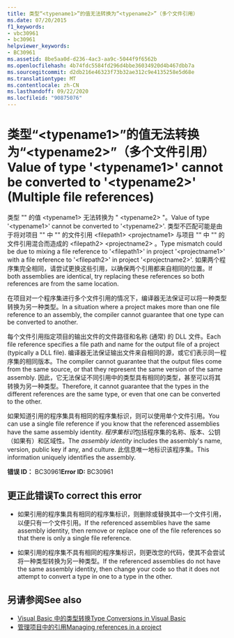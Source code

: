 ```yaml
---
title: 类型“<typename1>”的值无法转换为“<typename2>”（多个文件引用）
ms.date: 07/20/2015
f1_keywords:
- vbc30961
- bc30961
helpviewer_keywords:
- BC30961
ms.assetid: 8be5aa0d-d236-4ac3-aa9c-5044f9f6562b
ms.openlocfilehash: 4b74fdc5584fd296d4bbe36034920d4b467dbb7a
ms.sourcegitcommit: d2db216e46323f73b32ae312c9e4135258e5d68e
ms.translationtype: MT
ms.contentlocale: zh-CN
ms.lasthandoff: 09/22/2020
ms.locfileid: "90875076"
---
```

# <a name="value-of-type-typename1-cannot-be-converted-to-typename2-multiple-file-references"></a><span data-ttu-id="b055a-102">类型“\<typename1>”的值无法转换为“\<typename2>”（多个文件引用）</span><span class="sxs-lookup"><span data-stu-id="b055a-102">Value of type '\<typename1>' cannot be converted to '\<typename2>' (Multiple file references)</span></span>

<span data-ttu-id="b055a-103">类型 "" 的值 \<typename1> 无法转换为 " \<typename2> "。</span><span class="sxs-lookup"><span data-stu-id="b055a-103">Value of type '\<typename1>' cannot be converted to '\<typename2>'.</span></span> <span data-ttu-id="b055a-104">类型不匹配可能是由于将对项目 "" 中 "" 的文件引用 \<filepath1> \<projectname1> 与项目 "" 中 "" 的文件引用混合而造成的 \<filepath2> \<projectname2> 。</span><span class="sxs-lookup"><span data-stu-id="b055a-104">Type mismatch could be due to mixing a file reference to '\<filepath1>' in project '\<projectname1>' with a file reference to '\<filepath2>' in project '\<projectname2>'.</span></span> <span data-ttu-id="b055a-105">如果两个程序集完全相同，请尝试更换这些引用，以确保两个引用都来自相同的位置。</span><span class="sxs-lookup"><span data-stu-id="b055a-105">If both assemblies are identical, try replacing these references so both references are from the same location.</span></span>  
  
 <span data-ttu-id="b055a-106">在项目对一个程序集进行多个文件引用的情况下，编译器无法保证可以将一种类型转换为另一种类型。</span><span class="sxs-lookup"><span data-stu-id="b055a-106">In a situation where a project makes more than one file reference to an assembly, the compiler cannot guarantee that one type can be converted to another.</span></span>  
  
 <span data-ttu-id="b055a-107">每个文件引用指定项目的输出文件的文件路径和名称 (通常) 的 DLL 文件。</span><span class="sxs-lookup"><span data-stu-id="b055a-107">Each file reference specifies a file path and name for the output file of a project (typically a DLL file).</span></span> <span data-ttu-id="b055a-108">编译器无法保证输出文件来自相同的源，或它们表示同一程序集的相同版本。</span><span class="sxs-lookup"><span data-stu-id="b055a-108">The compiler cannot guarantee that the output files come from the same source, or that they represent the same version of the same assembly.</span></span> <span data-ttu-id="b055a-109">因此，它无法保证不同引用中的类型具有相同的类型，甚至可以将其转换为另一种类型。</span><span class="sxs-lookup"><span data-stu-id="b055a-109">Therefore, it cannot guarantee that the types in the different references are the same type, or even that one can be converted to the other.</span></span>  
  
 <span data-ttu-id="b055a-110">如果知道引用的程序集具有相同的程序集标识，则可以使用单个文件引用。</span><span class="sxs-lookup"><span data-stu-id="b055a-110">You can use a single file reference if you know that the referenced assemblies have the same assembly identity.</span></span> <span data-ttu-id="b055a-111">*程序集标识*包括程序集的名称、版本、公钥（如果有）和区域性。</span><span class="sxs-lookup"><span data-stu-id="b055a-111">The *assembly identity* includes the assembly's name, version, public key if any, and culture.</span></span> <span data-ttu-id="b055a-112">此信息唯一地标识该程序集。</span><span class="sxs-lookup"><span data-stu-id="b055a-112">This information uniquely identifies the assembly.</span></span>  
  
 <span data-ttu-id="b055a-113">**错误 ID：** BC30961</span><span class="sxs-lookup"><span data-stu-id="b055a-113">**Error ID:** BC30961</span></span>  
  
## <a name="to-correct-this-error"></a><span data-ttu-id="b055a-114">更正此错误</span><span class="sxs-lookup"><span data-stu-id="b055a-114">To correct this error</span></span>  
  
- <span data-ttu-id="b055a-115">如果引用的程序集具有相同的程序集标识，则删除或替换其中一个文件引用，以便只有一个文件引用。</span><span class="sxs-lookup"><span data-stu-id="b055a-115">If the referenced assemblies have the same assembly identity, then remove or replace one of the file references so that there is only a single file reference.</span></span>  
  
- <span data-ttu-id="b055a-116">如果引用的程序集不具有相同的程序集标识，则更改您的代码，使其不会尝试将一种类型转换为另一种类型。</span><span class="sxs-lookup"><span data-stu-id="b055a-116">If the referenced assemblies do not have the same assembly identity, then change your code so that it does not attempt to convert a type in one to a type in the other.</span></span>  
  
## <a name="see-also"></a><span data-ttu-id="b055a-117">另请参阅</span><span class="sxs-lookup"><span data-stu-id="b055a-117">See also</span></span>

- [<span data-ttu-id="b055a-118">Visual Basic 中的类型转换</span><span class="sxs-lookup"><span data-stu-id="b055a-118">Type Conversions in Visual Basic</span></span>](../../programming-guide/language-features/data-types/type-conversions.md)
- [<span data-ttu-id="b055a-119">管理项目中的引用</span><span class="sxs-lookup"><span data-stu-id="b055a-119">Managing references in a project</span></span>](/visualstudio/ide/managing-references-in-a-project)
